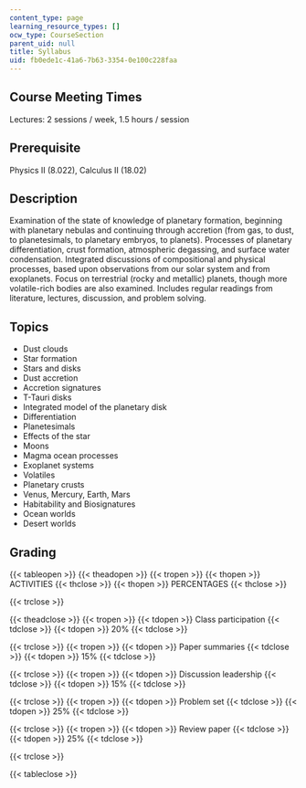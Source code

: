 ```yaml
---
content_type: page
learning_resource_types: []
ocw_type: CourseSection
parent_uid: null
title: Syllabus
uid: fb0ede1c-41a6-7b63-3354-0e100c228faa
---
```


Course Meeting Times
--------------------

Lectures: 2 sessions / week, 1.5 hours / session

Prerequisite
------------

Physics II (8.022), Calculus II (18.02)

Description
-----------

Examination of the state of knowledge of planetary formation, beginning with planetary nebulas and continuing through accretion (from gas, to dust, to planetesimals, to planetary embryos, to planets). Processes of planetary differentiation, crust formation, atmospheric degassing, and surface water condensation. Integrated discussions of compositional and physical processes, based upon observations from our solar system and from exoplanets. Focus on terrestrial (rocky and metallic) planets, though more volatile-rich bodies are also examined. Includes regular readings from literature, lectures, discussion, and problem solving.

Topics
------

*   Dust clouds
*   Star formation
*   Stars and disks
*   Dust accretion
*   Accretion signatures
*   T-Tauri disks
*   Integrated model of the planetary disk
*   Differentiation
*   Planetesimals
*   Effects of the star
*   Moons
*   Magma ocean processes
*   Exoplanet systems
*   Volatiles
*   Planetary crusts
*   Venus, Mercury, Earth, Mars
*   Habitability and Biosignatures
*   Ocean worlds
*   Desert worlds

Grading
-------

{{< tableopen >}}
{{< theadopen >}}
{{< tropen >}}
{{< thopen >}}
ACTIVITIES
{{< thclose >}}
{{< thopen >}}
PERCENTAGES
{{< thclose >}}

{{< trclose >}}

{{< theadclose >}}
{{< tropen >}}
{{< tdopen >}}
Class participation
{{< tdclose >}}
{{< tdopen >}}
20%
{{< tdclose >}}

{{< trclose >}}
{{< tropen >}}
{{< tdopen >}}
Paper summaries
{{< tdclose >}}
{{< tdopen >}}
15%
{{< tdclose >}}

{{< trclose >}}
{{< tropen >}}
{{< tdopen >}}
Discussion leadership
{{< tdclose >}}
{{< tdopen >}}
15%
{{< tdclose >}}

{{< trclose >}}
{{< tropen >}}
{{< tdopen >}}
Problem set
{{< tdclose >}}
{{< tdopen >}}
25%
{{< tdclose >}}

{{< trclose >}}
{{< tropen >}}
{{< tdopen >}}
Review paper
{{< tdclose >}}
{{< tdopen >}}
25%
{{< tdclose >}}

{{< trclose >}}

{{< tableclose >}}